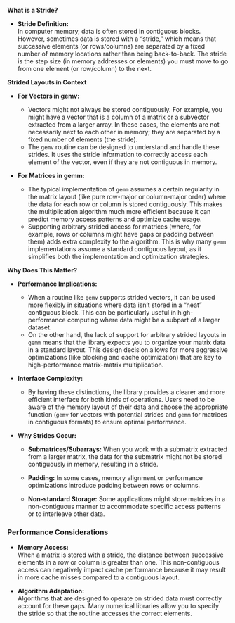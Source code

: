 **What is a Stride?**  
- **Stride Definition:**  
  In computer memory, data is often stored in contiguous blocks. However, sometimes data is stored with a “stride,” which means that successive elements (or rows/columns) are separated by a fixed number of memory locations rather than being back-to-back. The stride is the step size (in memory addresses or elements) you must move to go from one element (or row/column) to the next.

**Strided Layouts in Context**  
- **For Vectors in gemv:**  
  - Vectors might not always be stored contiguously. For example, you might have a vector that is a column of a matrix or a subvector extracted from a larger array. In these cases, the elements are not necessarily next to each other in memory; they are separated by a fixed number of elements (the stride).
  - The `gemv` routine can be designed to understand and handle these strides. It uses the stride information to correctly access each element of the vector, even if they are not contiguous in memory.

- **For Matrices in gemm:**  
  - The typical implementation of `gemm` assumes a certain regularity in the matrix layout (like pure row-major or column-major order) where the data for each row or column is stored contiguously. This makes the multiplication algorithm much more efficient because it can predict memory access patterns and optimize cache usage.
  - Supporting arbitrary strided access for matrices (where, for example, rows or columns might have gaps or padding between them) adds extra complexity to the algorithm. This is why many `gemm` implementations assume a standard contiguous layout, as it simplifies both the implementation and optimization strategies.

**Why Does This Matter?**  
- **Performance Implications:**  
  - When a routine like `gemv` supports strided vectors, it can be used more flexibly in situations where data isn’t stored in a “neat” contiguous block. This can be particularly useful in high-performance computing where data might be a subpart of a larger dataset.
  - On the other hand, the lack of support for arbitrary strided layouts in `gemm` means that the library expects you to organize your matrix data in a standard layout. This design decision allows for more aggressive optimizations (like blocking and cache optimization) that are key to high-performance matrix-matrix multiplication.

- **Interface Complexity:**  
  - By having these distinctions, the library provides a clearer and more efficient interface for both kinds of operations. Users need to be aware of the memory layout of their data and choose the appropriate function (`gemv` for vectors with potential strides and `gemm` for matrices in contiguous formats) to ensure optimal performance.


- **Why Strides Occur:**
    
    - **Submatrices/Subarrays:** When you work with a submatrix extracted from a larger matrix, the data for the submatrix might not be stored contiguously in memory, resulting in a stride.
        
    - **Padding:** In some cases, memory alignment or performance optimizations introduce padding between rows or columns.
        
    - **Non-standard Storage:** Some applications might store matrices in a non-contiguous manner to accommodate specific access patterns or to interleave other data.
### Performance Considerations

- **Memory Access:**  
    When a matrix is stored with a stride, the distance between successive elements in a row or column is greater than one. This non-contiguous access can negatively impact cache performance because it may result in more cache misses compared to a contiguous layout.
    
- **Algorithm Adaptation:**  
    Algorithms that are designed to operate on strided data must correctly account for these gaps. Many numerical libraries allow you to specify the stride so that the routine accesses the correct elements.



